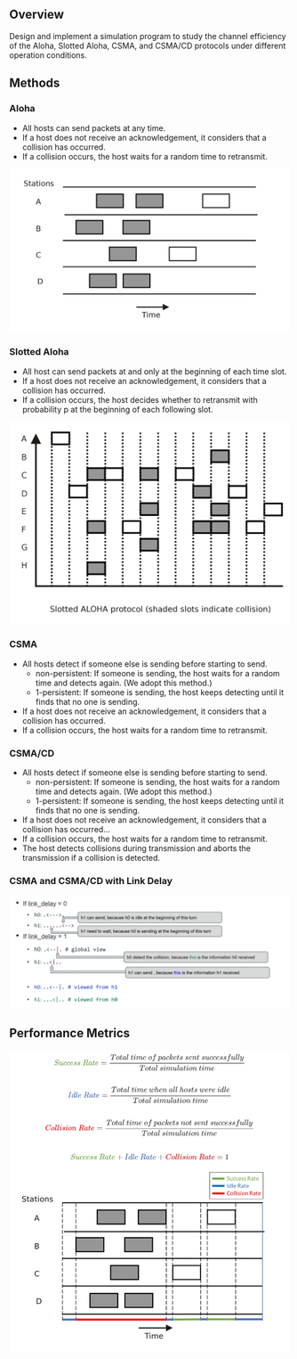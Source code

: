 ## Overview
Design and implement a simulation program to study the channel efficiency of the Aloha, 
Slotted Aloha, CSMA, and CSMA/CD protocols under different operation conditions.

## Methods

### Aloha
- All hosts can send packets at any time.
- If a host does not receive an acknowledgement, it considers that a collision has occurred.
- If a collision occurs, the host waits for a random time to retransmit.  

![](https://github.com/lon5948/Network-Systems-Capstone/blob/main/hw3/aloha.jpg)

### Slotted Aloha
- All host can send packets at and only at the beginning of each time slot.
- If a host does not receive an acknowledgement, it considers that a collision has occurred.
- If a collision occurs, the host decides whether to retransmit with probability p at the beginning of each following slot.      

![](https://github.com/lon5948/Network-Systems-Capstone/blob/main/hw3/slotted.jpg)

### CSMA
- All hosts detect if someone else is sending before starting to send.  
  - non-persistent: If someone is sending, the host waits for a random time and detects again. (We adopt this method.)
  - 1-persistent: If someone is sending, the host keeps detecting until it finds that no one is sending.
- If a host does not receive an acknowledgement, it considers that a collision has occurred.
- If a collision occurs, the host waits for a random time to retransmit.

### CSMA/CD
- All hosts detect if someone else is sending before starting to send.
  - non-persistent: If someone is sending, the host waits for a random time and detects again. (We adopt this method.)
  - 1-persistent: If someone is sending, the host keeps detecting until it finds that no one is sending.
- If a host does not receive an acknowledgement, it considers that a collision has occurred…
- If a collision occurs, the host waits for a random time to retransmit.
- The host detects collisions during transmission and aborts the transmission if a collision is detected.

### CSMA and CSMA/CD with Link Delay
![](https://github.com/lon5948/Network-Systems-Capstone/blob/main/hw3/link_delay.jpg)

## Performance Metrics
![](https://github.com/lon5948/Network-Systems-Capstone/blob/main/hw3/performance_metric.jpg)

